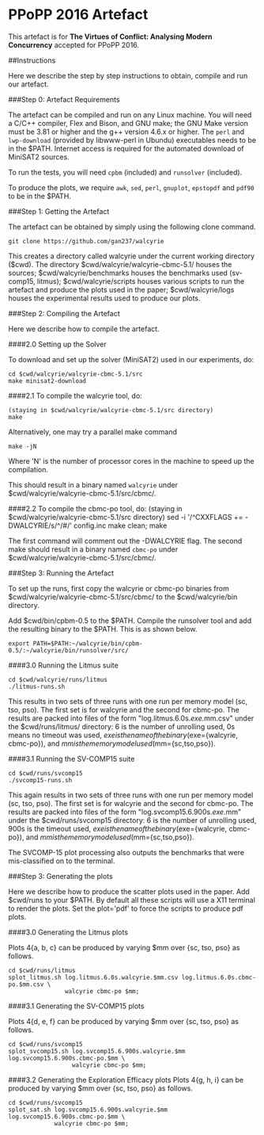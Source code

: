 # PPoPP 2016 Artefact

This artefact is for **The Virtues of Conflict: Analysing Modern Concurrency** accepted for PPoPP 2016.

##Instructions

Here we describe the step by step instructions to obtain, compile and run our artefact.


###Step 0: Artefact Requirements

The artefact can be compiled and run on any Linux machine. You will need a C/C++ compiler, Flex and Bison, and GNU make; the GNU Make version must be 3.81 or higher and the g++ version 4.6.x or higher. The `perl` and `lwp-download` (provided by libwww-perl in Ubundu) executables needs to be in the $PATH. Internet access is required for the automated download of MiniSAT2 sources.

To run the tests, you will need `cpbm` (included) and `runsolver` (included). 

To produce the plots, we require `awk`, `sed`, `perl`, `gnuplot`, `epstopdf` and `pdf90` to be in the $PATH.


###Step 1: Getting the Artefact

The artefact can be obtained by simply using the following clone command.

	git clone https://github.com/gan237/walcyrie

This creates a directory called walcyrie under the current working directory ($cwd). The directory $cwd/walcyrie/walcyrie-cbmc-5.1/ houses the sources; $cwd/walcyrie/benchmarks houses the benchmarks used (sv-comp15, litmus); $cwd/walcyrie/scripts houses various scripts to run the artefact and produce the plots used in the paper; $cwd/walcyrie/logs houses the experimental results used to produce our plots.


###Step 2: Compiling the Artefact

Here we describe how to compile the artefact.

####2.0 Setting up the Solver

To download and set up the solver (MiniSAT2) used in our experiments, do:

	cd $cwd/walcyrie/walcyrie-cbmc-5.1/src
	make minisat2-download

####2.1 To compile the walcyrie tool, do:

	(staying in $cwd/walcyrie/walcyrie-cbmc-5.1/src directory)
	make

Alternatively, one may try a parallel make command

    make -jN

Where 'N' is the number of processor cores in the machine to speed up the compilation.

This should result in a binary named `walcyrie` under $cwd/walcyrie/walcyrie-cbmc-5.1/src/cbmc/.

####2.2 To compile the cbmc-po tool, do:
	(staying in $cwd/walcyrie/walcyrie-cbmc-5.1/src directory)
	sed -i '/^CXXFLAGS   += -DWALCYRIE/s/^/#/' config.inc 
	make clean; make

The first command will comment out the -DWALCYRIE flag. The second make should result in a binary named `cbmc-po` under $cwd/walcyrie/walcyrie-cbmc-5.1/src/cbmc/.


###Step 3: Running the Artefact

To set up the runs, first copy the walcyrie or cbmc-po binaries from $cwd/walcyrie/walcyrie-cbmc-5.1/src/cbmc/ to the $cwd/walcyrie/bin directory.

Add $cwd/bin/cpbm-0.5 to the $PATH. Compile the runsolver tool and add the resulting binary to the $PATH. This is as shown below.

	export PATH=$PATH:~/walcyrie/bin/cpbm-0.5/:~/walcyrie/bin/runsolver/src/

####3.0 Running the Litmus suite

	cd $cwd/walcyrie/runs/litmus
	./litmus-runs.sh

This results in two sets of three runs with one run per memory model (sc, tso, pso). The first set is for walcyrie and the second for cbmc-po. The results are packed into files of the form "log.litmus.6.0s.$exe.$mm.csv" under the $cwd/runs/litmus/ directory: 6 is the number of unrolling used, 0s means no timeout was used, $exe is the name of the binary ($exe={walcyrie, cbmc-po}), and $mm is the memory model used ($mm={sc,tso,pso}).


####3.1 Running the SV-COMP15 suite

	cd $cwd/runs/svcomp15
	./svcomp15-runs.sh

This again results in two sets of three runs with one run per memory model (sc, tso, pso). The first set is for walcyrie and the second for cbmc-po. The results are packed into files of the form "log.svcomp15.6.900s.$exe.$mm" under the  $cwd/runs/svcomp15 directory: 6 is the number of unrolling used, 900s is the timeout used, $exe is the name of the binary ($exe={walcyrie, cbmc-po}), and $mm is the memory model used ($mm={sc,tso,pso}).


The SVCOMP-15 plot processing also outputs the benchmarks that were mis-classified on to the terminal.

###Step 3: Generating the plots

Here we describe how to produce the scatter plots used in the paper. Add $cwd/runs to your $PATH. By default all these scripts will use a X11 terminal to render the plots. Set the plot='pdf' to force the scripts to produce pdf plots.

####3.0 Generating the Litmus plots

Plots 4{a, b, c} can be produced by varying $mm over {sc, tso, pso} as follows.

	cd $cwd/runs/litmus	
	splot_litmus.sh log.litmus.6.0s.walcyrie.$mm.csv log.litmus.6.0s.cbmc-po.$mm.csv \
					walcyrie cbmc-po $mm;


####3.1 Generating the SV-COMP15 plots

Plots 4{d, e, f} can be produced by varying $mm over {sc, tso, pso} as follows.

	cd $cwd/runs/svcomp15
	splot_svcomp15.sh log.svcomp15.6.900s.walcyrie.$mm log.svcomp15.6.900s.cbmc-po.$mm \
					  walcyrie cbmc-po $mm;

####3.2 Generating the Exploration Efficacy plots
Plots 4{g, h, i} can be produced by varying $mm over {sc, tso, pso} as follows.

	cd $cwd/runs/svcomp15
	splot_sat.sh log.svcomp15.6.900s.walcyrie.$mm log.svcomp15.6.900s.cbmc-po.$mm \
				 walcyrie cbmc-po $mm;

